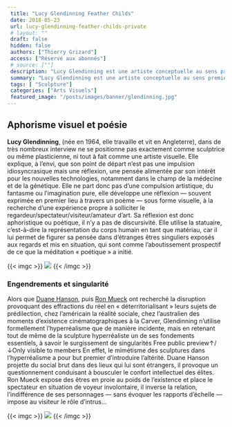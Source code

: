 ```yaml
---
 title: "Lucy Glendinning Feather Childs"
 date: 2018-05-23
 url: lucy-glendinning-feather-childs-private
 # layout: ""
 draft: false
 hidden: false
 authors: ["Thierry Grizard"]
 access: ["Réservé aux abonnés"]
 # source: [""]
 description: "Lucy Glendinning est une artiste conceptuelle au sens premier, elle réalise des sculptures mises en scène suivant le lieu, qui sont comme autant de réflexions sur le devenir problématique de l'Humanité"
 summary: "Lucy Glendinning est une artiste conceptuelle au sens premier, elle réalise des sculptures mises en scène suivant le lieu, qui sont comme autant de réflexions sur le devenir problématique de l'Humanité"
 tags: [ "Sculpture"]
 categories: ["Arts Visuels"]
 featured_image: "/posts/images/banner/glendinning.jpg"
--- 
```

## Aphorisme visuel et poésie
**Lucy Glendinning**, (née en 1964, elle travaille et vit en Angleterre), dans de très nombreux interview ne se positionne pas exactement comme sculptrice ou même plasticienne, ni tout à fait comme une artiste visuelle. Elle explique, à l’envi, que son point de départ n’est pas une impulsion idiosyncrasique mais une réflexion, une pensée alimentée par son intérêt pour les nouvelles technologies, notamment dans le champ de la médecine et de la génétique. Elle ne part donc pas d’une compulsion artistique, du fantasme ou l’imagination pure, elle développe une réflexion — souvent exprimée en premier lieu à travers un poème — sous forme visuelle, à la recherche d’une expérience propre à solliciter le regardeur/spectateur/visiteur/amateur d’art. Sa réflexion est donc aphoristique ou poétique, il n’y a pas de discursivité. Elle utilise la statuaire, c’est-à-dire la représentation du corps humain en tant que matériau, car il lui permet de figurer sa pensée dans d’étranges êtres singuliers exposés aux regards et mis en situation, qui sont comme l’aboutissement prospectif de ce que la méditation « poétique » a initié.

{{< imgc >}}
![](/posts/images/glendinning/lucy-glendinningsculpturegalerie-da-endfeather-childskin-2.jpg)
{{< /imgc >}}
 
### Engendrements et singularité
Alors que [Duane Hanson](/duane-hanson-hyperrealisme/), puis [Ron Mueck](/ron-mueck-et-sam-jinks/) ont recherché la disruption provoquant des effractions du réel en « déterritorialisant » leurs sujets de prédilection, chez l’américain la réalité sociale, chez l’australien des moments d’existence cinématographiques à la Carver, Glendinning n’utilise formellement l’hyperréalisme que de manière incidente, mais en retenant tout de même de la sculpture hyperréaliste un de ses fondements essentiels, à savoir le surgissement de singularités
Free public preview↑/↓Only visible to members
En effet, le mimétisme des sculptures dans l’hyperréalisme a pour but premier d’introduire l’altérité. Duane Hanson projette du social brut dans des lieux qui lui sont étrangers, il provoque un questionnement conduisant à bousculer le confort intellectuel des élites. Ron Mueck expose des êtres en proie au poids de l’existence et place le spectateur en situation de voyeur involontaire, il inverse la relation, l’indifférence de ses personnages — sans évoquer les rapports d’échelle — impose au visiteur le rôle d’intrus...

{{< imgc >}}
![](/posts/images/glendinning/lucy-glendinningsculpturegalerie-da-endfeather-childskin-3.jpg)
	{{< /imgc >}}